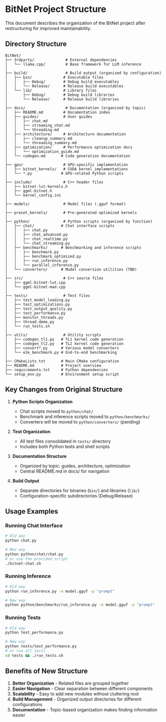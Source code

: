# BitNet Project Structure

This document describes the organization of the BitNet project after restructuring for improved maintainability.

## Directory Structure

```
BitNet/
├── 3rdparty/              # External dependencies
│   └── llama.cpp/         # Base framework for LLM inference
│
├── build/                 # Build output (organized by configuration)
│   ├── bin/              # Executable files
│   │   ├── Debug/        # Debug build executables
│   │   └── Release/      # Release build executables
│   └── lib/              # Library files
│       ├── Debug/        # Debug build libraries
│       └── Release/      # Release build libraries
│
├── docs/                  # Documentation (organized by topic)
│   ├── README.md         # Documentation index
│   ├── guides/           # User guides
│   │   ├── chat.md
│   │   ├── streaming_chat.md
│   │   └── threading.md
│   ├── architecture/     # Architecture documentation
│   │   ├── cleanup_summary.md
│   │   └── threading_summary.md
│   ├── optimization/     # Performance optimization docs
│   │   └── optimization_guide.md
│   └── codegen.md       # Code generation documentation
│
├── gpu/                  # GPU-specific implementation
│   ├── bitnet_kernels/   # CUDA kernel implementations
│   └── *.py             # GPU-related Python scripts
│
├── include/              # C++ header files
│   ├── bitnet-lut-kernels.h
│   ├── ggml-bitnet.h
│   └── kernel_config.ini
│
├── models/               # Model files (.gguf format)
│
├── preset_kernels/       # Pre-generated optimized kernels
│
├── python/               # Python scripts (organized by function)
│   ├── chat/            # Chat interface scripts
│   │   ├── chat.py
│   │   ├── chat_advanced.py
│   │   ├── chat_realtime.py
│   │   └── chat_streaming.py
│   ├── benchmarks/      # Benchmarking and inference scripts
│   │   ├── benchmark.py
│   │   ├── benchmark_optimized.py
│   │   ├── run_inference.py
│   │   └── parallel_inference.py
│   └── converters/      # Model conversion utilities (TBD)
│
├── src/                  # C++ source files
│   ├── ggml-bitnet-lut.cpp
│   └── ggml-bitnet-mad.cpp
│
├── tests/                # Test files
│   ├── test_model_loading.py
│   ├── test_optimizations.py
│   ├── test_output_quality.py
│   ├── test_performance.py
│   ├── monitor_threads.py
│   ├── thread_demo.py
│   └── run_tests.sh
│
├── utils/                # Utility scripts
│   ├── codegen_tl1.py   # TL1 kernel code generation
│   ├── codegen_tl2.py   # TL2 kernel code generation
│   ├── convert*.py      # Various model converters
│   └── e2e_benchmark.py # End-to-end benchmarking
│
├── CMakeLists.txt       # Main CMake configuration
├── README.md            # Project overview
├── requirements.txt     # Python dependencies
└── setup_env.py         # Environment setup script
```

## Key Changes from Original Structure

1. **Python Scripts Organization**
   - Chat scripts moved to `python/chat/`
   - Benchmark and inference scripts moved to `python/benchmarks/`
   - Converters will be moved to `python/converters/` (pending)

2. **Test Organization**
   - All test files consolidated in `tests/` directory
   - Includes both Python tests and shell scripts

3. **Documentation Structure**
   - Organized by topic: guides, architecture, optimization
   - Central README.md in docs/ for navigation

4. **Build Output**
   - Separate directories for binaries (`bin/`) and libraries (`lib/`)
   - Configuration-specific subdirectories (Debug/Release)

## Usage Examples

### Running Chat Interface
```bash
# Old way
python chat.py

# New way
python python/chat/chat.py
# or use the provided script
./bitnet-chat.sh
```

### Running Inference
```bash
# Old way
python run_inference.py -m model.gguf -p "prompt"

# New way
python python/benchmarks/run_inference.py -m model.gguf -p "prompt"
```

### Running Tests
```bash
# Old way
python test_performance.py

# New way
python tests/test_performance.py
# or run all tests
cd tests && ./run_tests.sh
```

## Benefits of New Structure

1. **Better Organization** - Related files are grouped together
2. **Easier Navigation** - Clear separation between different components
3. **Scalability** - Easy to add new modules without cluttering root
4. **Build Management** - Organized output directories for different configurations
5. **Documentation** - Topic-based organization makes finding information easier